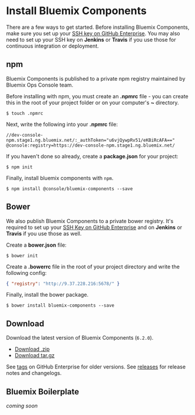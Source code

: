 # Install Bluemix Components

There are a few ways to get started.
Before installing Bluemix Components, make sure you set up your [SSH key on GitHub Enterprise](https://help.github.com/articles/generating-ssh-keys/).
You may also need to set up your SSH key on **Jenkins** or **Travis** if you use those for continuous integration or deployment.

## npm

Bluemix Components is published to a private npm registry maintained by Bluemix Ops Console team.

Before installing with npm,
you must create an **.npmrc** file - you can create this in the root of your project folder or on your computer's **~** directory.

```
$ touch .npmrc
```

Next, write the following into your **.npmrc** file:

```
//dev-console-npm.stage1.ng.bluemix.net/:_authToken="u6vjQywpRv51/eKBiRcAFA=="
@console:registry=https://dev-console-npm.stage1.ng.bluemix.net/
```

If you haven't done so already, create a **package.json** for your project:

```
$ npm init
```

Finally, install bluemix components with `npm`.

```
$ npm install @console/bluemix-components --save
```

## Bower

We also publish Bluemix Components to a private bower registry.
It's required to set up your [SSH Key on GitHub Enterprise](https://help.github.com/articles/generating-ssh-keys/) and on **Jenkins** or **Travis** if you use those as well.

Create a **bower.json** file:

```
$ bower init
```

Create a **.bowerrc** file in the root of your project directory and write the following config:

```json
{ "registry": "http://9.37.228.216:5678/" }
```

Finally, install the bower package.

```
$ bower install bluemix-components --save
```

## Download

Download the latest version of Bluemix Components (`6.2.0`).

* [Download .zip](https://github.ibm.com/Bluemix/bluemix-components/archive/6.2.0.zip)
* [Download tar.gz](https://github.ibm.com/Bluemix/bluemix-components/archive/6.2.0.tar.gz)

See [tags](https://github.ibm.com/Bluemix/bluemix-components/tags) on GitHub Enterprise for older versions.
See [releases](https://github.ibm.com/Bluemix/bluemix-components/releases) for release notes and changelogs.

## Bluemix Boilerplate

*coming soon*
